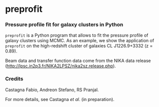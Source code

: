 # preprofit
### Pressure profile fit for galaxy clusters in Python
`preprofit` is a Python program that allows to fit the pressure profile of galaxy clusters using MCMC.
As an example, we show the application of `preprofit` on the high-redshift cluster of galaxies CL J1226.9+3332 (z = 0.89).

Beam data and transfer function data come from the NIKA data release (http://lpsc.in2p3.fr/NIKA2LPSZ/nika2sz.release.php).
### Credits
Castagna Fabio, Andreon Stefano, RS Pranjal.

For more details, see Castagna _et al_. (in preparation).
